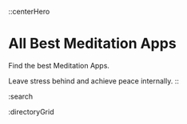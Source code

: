 ::centerHero
# All Best Meditation Apps

Find the best Meditation Apps.

Leave stress behind and achieve peace internally.
::

:search

:directoryGrid